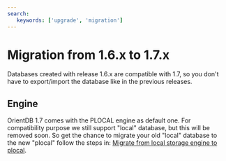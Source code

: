 ```yaml
---
search:
   keywords: ['upgrade', 'migration']
---
```


# Migration from 1.6.x to 1.7.x

Databases created with release 1.6.x are compatible with 1.7, so you don't have to export/import the database like in the previous releases.

## Engine

OrientDB 1.7 comes with the PLOCAL engine as default one. For compatibility purpose we still support "local" database, but this will be removed soon. So get the chance to migrate your old "local" database to the new "plocal" follow the steps in: [Migrate from local storage engine to plocal](../Upgrade.md#migrate-from-local-storage-engine-to-plocal).
